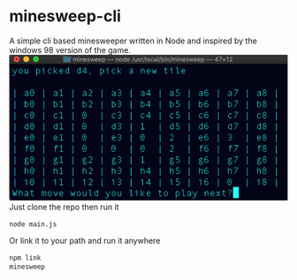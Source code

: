 # minesweep-cli

A simple cli based minesweeper written in Node and inspired by the windows 98 version of the game.
![alt text](https://raw.githubusercontent.com/vhsconnect/minesweep-cli/master/minesweep.png)
Just clone the repo then run it
```
node main.js
```
Or link it to your path and run it anywhere
```
npm link
minesweep
```
